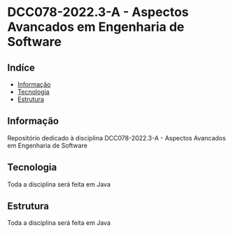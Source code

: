 # DCC078-2022.3-A - Aspectos Avancados em Engenharia de Software

## Indíce

- [Informação](#informação)
- [Tecnologia](#tecnologia)
- [Estrutura](#estrutura)

## Informação

Repositório dedicado à disciplina DCC078-2022.3-A - Aspectos Avancados em Engenharia de Software

## Tecnologia

Toda a disciplina será feita em Java

## Estrutura

Toda a disciplina será feita em Java

